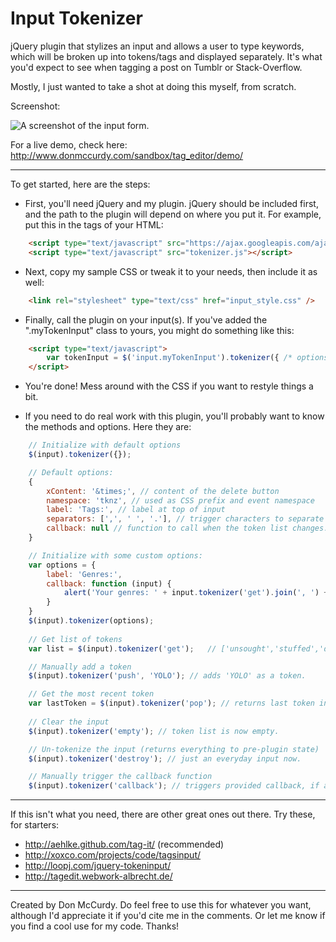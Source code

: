 Input Tokenizer
===============

jQuery plugin that stylizes an input and allows a user to type keywords, which will be broken up into tokens/tags and displayed separately. It's what you'd expect to see when tagging a post on Tumblr or Stack-Overflow.

Mostly, I just wanted to take a shot at doing this myself, from scratch.

Screenshot:

![A screenshot of the input form.](http://www.donmccurdy.net/sandbox/tag_editor/demo/screenshot3.png)

For a live demo, check here: http://www.donmccurdy.com/sandbox/tag_editor/demo/

- - -

To get started, here are the steps:

* First, you'll need jQuery and my plugin. jQuery should be included first, and the path to the plugin will depend on where you put it. For example, put this in the <head></head> tags of your HTML:

```html
	<script type="text/javascript" src="https://ajax.googleapis.com/ajax/libs/jquery/1.9.1/jquery.min.js" ></script>
	<script type="text/javascript" src="tokenizer.js"></script>
```

* Next, copy my sample CSS or tweak it to your needs, then include it as well:

```html
	<link rel="stylesheet" type="text/css" href="input_style.css" />
```

* Finally, call the plugin on your input(s). If you've added the ".myTokenInput" class to yours, you might do something like this:

```html
	<script type="text/javascript">
		var tokenInput = $('input.myTokenInput').tokenizer({ /* options */ });
	</script>
```

* You're done! Mess around with the CSS if you want to restyle things a bit.

* If you need to do real work with this plugin, you'll probably want to know the methods and options. Here they are:

```javascript
	// Initialize with default options
	$(input).tokenizer({});

	// Default options:
	{
		xContent: '&times;', // content of the delete button
		namespace: 'tknz', // used as CSS prefix and event namespace
		label: 'Tags:', // label at top of input
		separators: [',', ' ', '.'], // trigger characters to separate tokens. Use [',', '.'] to allow multiple words per tag.
		callback: null // function to call when the token list changes. The $(input) element is included as a parameter.
	}

	// Initialize with some custom options:
	var options = {
		label: 'Genres:',
		callback: function (input) {
			alert('Your genres: ' + input.tokenizer('get').join(', ') + '.');
		}
	}
	$(input).tokenizer(options);
	
	// Get list of tokens
	var list = $(input).tokenizer('get'); 	// ['unsought','stuffed','dogs']

	// Manually add a token
	$(input).tokenizer('push', 'YOLO'); // adds 'YOLO' as a token.

	// Get the most recent token
	var lastToken = $(input).tokenizer('pop'); // returns last token in list.
	
	// Clear the input
	$(input).tokenizer('empty'); // token list is now empty.

	// Un-tokenize the input (returns everything to pre-plugin state)
	$(input).tokenizer('destroy'); // just an everyday input now.

	// Manually trigger the callback function
	$(input).tokenizer('callback'); // triggers provided callback, if any.


```

- - -

If this isn't what you need, there are other great ones out there. Try these, for starters:

* http://aehlke.github.com/tag-it/ (recommended)
* http://xoxco.com/projects/code/tagsinput/
* http://loopj.com/jquery-tokeninput/
* http://tagedit.webwork-albrecht.de/

- - -

Created by Don McCurdy. Do feel free to use this for whatever you want, although I'd appreciate it if you'd cite me in the comments. Or let me know if you find a cool use for my code. Thanks! 
